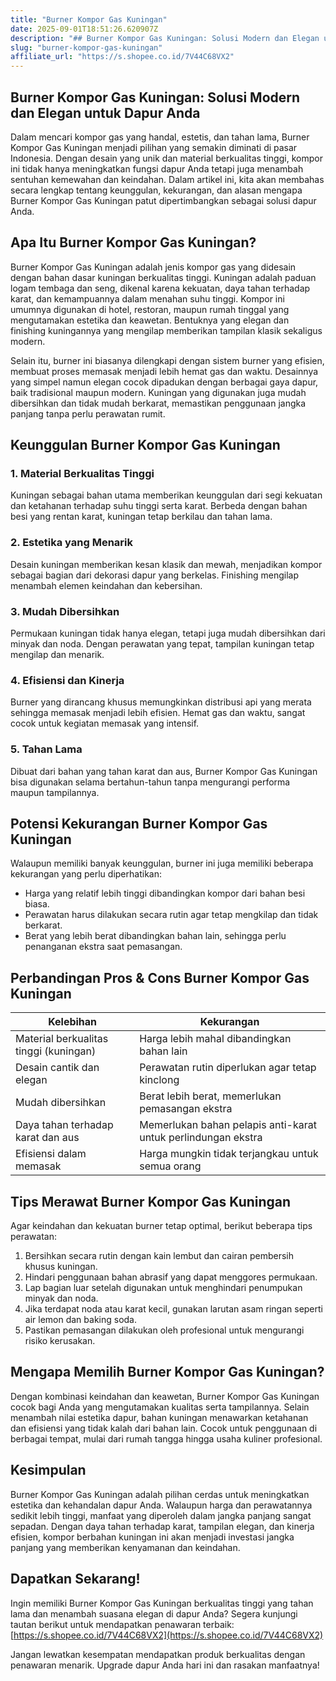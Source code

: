 ```yaml
---
title: "Burner Kompor Gas Kuningan"
date: 2025-09-01T18:51:26.620907Z
description: "## Burner Kompor Gas Kuningan: Solusi Modern dan Elegan untuk Dapur Anda..."
slug: "burner-kompor-gas-kuningan"
affiliate_url: "https://s.shopee.co.id/7V44C68VX2"
---
```

## Burner Kompor Gas Kuningan: Solusi Modern dan Elegan untuk Dapur Anda

Dalam mencari kompor gas yang handal, estetis, dan tahan lama, Burner Kompor Gas Kuningan menjadi pilihan yang semakin diminati di pasar Indonesia. Dengan desain yang unik dan material berkualitas tinggi, kompor ini tidak hanya meningkatkan fungsi dapur Anda tetapi juga menambah sentuhan kemewahan dan keindahan. Dalam artikel ini, kita akan membahas secara lengkap tentang keunggulan, kekurangan, dan alasan mengapa Burner Kompor Gas Kuningan patut dipertimbangkan sebagai solusi dapur Anda.

## Apa Itu Burner Kompor Gas Kuningan?

Burner Kompor Gas Kuningan adalah jenis kompor gas yang didesain dengan bahan dasar kuningan berkualitas tinggi. Kuningan adalah paduan logam tembaga dan seng, dikenal karena kekuatan, daya tahan terhadap karat, dan kemampuannya dalam menahan suhu tinggi. Kompor ini umumnya digunakan di hotel, restoran, maupun rumah tinggal yang mengutamakan estetika dan keawetan. Bentuknya yang elegan dan finishing kuningannya yang mengilap memberikan tampilan klasik sekaligus modern.

Selain itu, burner ini biasanya dilengkapi dengan sistem burner yang efisien, membuat proses memasak menjadi lebih hemat gas dan waktu. Desainnya yang simpel namun elegan cocok dipadukan dengan berbagai gaya dapur, baik tradisional maupun modern. Kuningan yang digunakan juga mudah dibersihkan dan tidak mudah berkarat, memastikan penggunaan jangka panjang tanpa perlu perawatan rumit.

## Keunggulan Burner Kompor Gas Kuningan

### 1. Material Berkualitas Tinggi
Kuningan sebagai bahan utama memberikan keunggulan dari segi kekuatan dan ketahanan terhadap suhu tinggi serta karat. Berbeda dengan bahan besi yang rentan karat, kuningan tetap berkilau dan tahan lama.

### 2. Estetika yang Menarik
Desain kuningan memberikan kesan klasik dan mewah, menjadikan kompor sebagai bagian dari dekorasi dapur yang berkelas. Finishing mengilap menambah elemen keindahan dan kebersihan.

### 3. Mudah Dibersihkan
Permukaan kuningan tidak hanya elegan, tetapi juga mudah dibersihkan dari minyak dan noda. Dengan perawatan yang tepat, tampilan kuningan tetap mengilap dan menarik.

### 4. Efisiensi dan Kinerja
Burner yang dirancang khusus memungkinkan distribusi api yang merata sehingga memasak menjadi lebih efisien. Hemat gas dan waktu, sangat cocok untuk kegiatan memasak yang intensif.

### 5. Tahan Lama
Dibuat dari bahan yang tahan karat dan aus, Burner Kompor Gas Kuningan bisa digunakan selama bertahun-tahun tanpa mengurangi performa maupun tampilannya.

## Potensi Kekurangan Burner Kompor Gas Kuningan

Walaupun memiliki banyak keunggulan, burner ini juga memiliki beberapa kekurangan yang perlu diperhatikan:

- Harga yang relatif lebih tinggi dibandingkan kompor dari bahan besi biasa.
- Perawatan harus dilakukan secara rutin agar tetap mengkilap dan tidak berkarat.
- Berat yang lebih berat dibandingkan bahan lain, sehingga perlu penanganan ekstra saat pemasangan.

## Perbandingan Pros & Cons Burner Kompor Gas Kuningan

| Kelebihan                                   | Kekurangan                                         |
|----------------------------------------------|-----------------------------------------------------|
| Material berkualitas tinggi (kuningan)      | Harga lebih mahal dibandingkan bahan lain          |
| Desain cantik dan elegan                     | Perawatan rutin diperlukan agar tetap kinclong    |
| Mudah dibersihkan                           | Berat lebih berat, memerlukan pemasangan ekstra  |
| Daya tahan terhadap karat dan aus          | Memerlukan bahan pelapis anti-karat untuk perlindungan ekstra |
| Efisiensi dalam memasak                     | Harga mungkin tidak terjangkau untuk semua orang |

## Tips Merawat Burner Kompor Gas Kuningan

Agar keindahan dan kekuatan burner tetap optimal, berikut beberapa tips perawatan:

1. Bersihkan secara rutin dengan kain lembut dan cairan pembersih khusus kuningan.
2. Hindari penggunaan bahan abrasif yang dapat menggores permukaan.
3. Lap bagian luar setelah digunakan untuk menghindari penumpukan minyak dan noda.
4. Jika terdapat noda atau karat kecil, gunakan larutan asam ringan seperti air lemon dan baking soda.
5. Pastikan pemasangan dilakukan oleh profesional untuk mengurangi risiko kerusakan.

## Mengapa Memilih Burner Kompor Gas Kuningan?

Dengan kombinasi keindahan dan keawetan, Burner Kompor Gas Kuningan cocok bagi Anda yang mengutamakan kualitas serta tampilannya. Selain menambah nilai estetika dapur, bahan kuningan menawarkan ketahanan dan efisiensi yang tidak kalah dari bahan lain. Cocok untuk penggunaan di berbagai tempat, mulai dari rumah tangga hingga usaha kuliner profesional.

## Kesimpulan

Burner Kompor Gas Kuningan adalah pilihan cerdas untuk meningkatkan estetika dan kehandalan dapur Anda. Walaupun harga dan perawatannya sedikit lebih tinggi, manfaat yang diperoleh dalam jangka panjang sangat sepadan. Dengan daya tahan terhadap karat, tampilan elegan, dan kinerja efisien, kompor berbahan kuningan ini akan menjadi investasi jangka panjang yang memberikan kenyamanan dan keindahan.

## Dapatkan Sekarang!  

Ingin memiliki Burner Kompor Gas Kuningan berkualitas tinggi yang tahan lama dan menambah suasana elegan di dapur Anda? Segera kunjungi tautan berikut untuk mendapatkan penawaran terbaik: [https://s.shopee.co.id/7V44C68VX2](https://s.shopee.co.id/7V44C68VX2)

Jangan lewatkan kesempatan mendapatkan produk berkualitas dengan penawaran menarik. Upgrade dapur Anda hari ini dan rasakan manfaatnya!